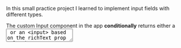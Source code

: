 In this small practice project I learned to implement input fields with different types.

The custom Input component in the app **conditionally** returns either a <textarea> or an <input> based on the richText prop value by **destructuring** that prop and then using it in a ternery operator / an if statement.

![04-forwarding-props--scr01](https://github.com/zarail/React-Practice-Projects/assets/122231647/e2c64055-d504-4869-ad71-34e197c7fd10)
